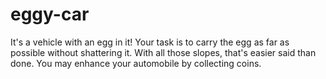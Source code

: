 # eggy-car
It's a vehicle with an egg in it! Your task is to carry the egg as far as possible without shattering it. With all those slopes, that's easier said than done. You may enhance your automobile by collecting coins.
